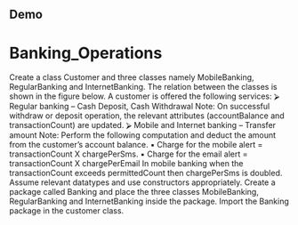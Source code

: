 

## Demo

# Banking_Operations

Create a class Customer and three classes namely MobileBanking, RegularBanking and InternetBanking. The relation between the classes is shown in the figure below. A customer is offered the following services:
⮚ Regular banking – Cash Deposit, Cash Withdrawal
Note: On successful withdraw or deposit operation, the relevant attributes (accountBalance and transactionCount) are updated.
⮚ Mobile and Internet banking – Transfer amount
Note: Perform the following computation and deduct the amount from the customer’s account balance.
▪ Charge for the mobile alert = transactionCount X chargePerSms.
▪ Charge for the email alert = transactionCount X chargePerEmail
In mobile banking when the transactionCount exceeds permittedCount then chargePerSms is doubled. Assume relevant datatypes and use constructors appropriately.
Create a package called Banking and place the three classes MobileBanking, RegularBanking and InternetBanking inside the package. Import the Banking package in the customer class.


